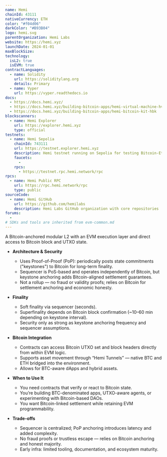 ```yaml
---
name: Hemi
chainId: 43111
nativeCurrency: ETH
color: "#f04d06"
darkColor: "#B93B04"
logo: hemi.svg
parentOrganization: Hemi Labs
website: https://hemi.xyz
launchDate: 2024-01-01
maxBlockSize: 
technology:
  isL2: true
  isEVM: true
contractLanguages:
  - name: Solidity
    url: https://soliditylang.org
    details: Primary
  - name: Vyper
    url: https://vyper.readthedocs.io
docs:
  - https://docs.hemi.xyz/
  - https://docs.hemi.xyz/building-bitcoin-apps/hemi-virtual-machine-hvm
  - https://docs.hemi.xyz/building-bitcoin-apps/hemi-bitcoin-kit-hbk
blockscanners:
  - name: Hemi Explorer
    url: https://explorer.hemi.xyz
    type: official
testnets:
  - name: Hemi Sepolia
    chainId: 743111
    url: https://testnet.explorer.hemi.xyz
    description: Hemi testnet running on Sepolia for testing Bitcoin-Ethereum cross-chain applications.
    faucets:
      - 
    rpcs:
      - https://testnet.rpc.hemi.network/rpc
rpcs:
  - name: Hemi Public RPC
    url: https://rpc.hemi.network/rpc
    type: public
sourceCode:
  - name: Hemi GitHub
    url: https://github.com/hemilabs
    description: Hemi Labs GitHub organization with core repositories
forums:
  - 
# SDKs and tools are inherited from evm-common.md
---
```


A Bitcoin-anchored modular L2 with an EVM execution layer and direct access to Bitcoin block and UTXO state.

- **Architecture & Security**  
  - Uses Proof-of-Proof (PoP): periodically posts state commitments ("keystones") to Bitcoin for long-term finality.  
  - Sequencer is PoS-based and operates independently of Bitcoin, but keystone anchoring adds Bitcoin-aligned settlement guarantees.  
  - Not a rollup — no fraud or validity proofs; relies on Bitcoin for settlement anchoring and economic honesty.

- **Finality**  
  - Soft finality via sequencer (seconds).  
  - Superfinality depends on Bitcoin block confirmation (~10–60 min depending on keystone interval).  
  - Security only as strong as keystone anchoring frequency and sequencer assumptions.

- **Bitcoin Integration**  
  - Contracts can access Bitcoin UTXO set and block headers directly from within EVM logic.  
  - Supports asset movement through “Hemi Tunnels” — native BTC and ETH bridged into the environment.  
  - Allows for BTC-aware dApps and hybrid assets.

- **When to Use It**  
  - You need contracts that verify or react to Bitcoin state.  
  - You’re building BTC-denominated apps, UTXO-aware agents, or experimenting with Bitcoin-based DAOs.  
  - You want Bitcoin-linked settlement while retaining EVM programmability.

- **Trade-offs**  
  - Sequencer is centralized; PoP anchoring introduces latency and added complexity.  
  - No fraud proofs or trustless escape — relies on Bitcoin anchoring and honest majority.  
  - Early infra: limited tooling, documentation, and ecosystem maturity.  